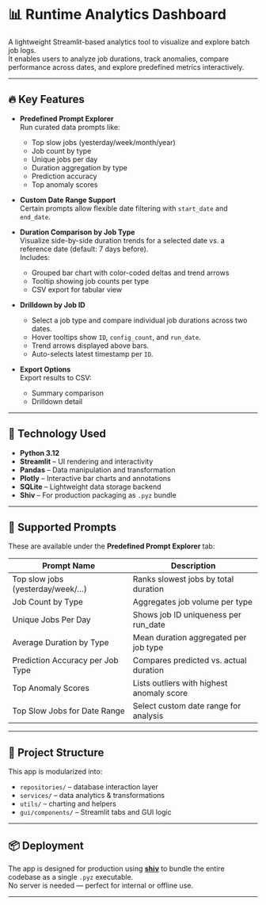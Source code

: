 # 📊 Runtime Analytics Dashboard

A lightweight Streamlit-based analytics tool to visualize and explore batch job logs.  
It enables users to analyze job durations, track anomalies, compare performance across dates, and explore predefined metrics interactively.

---

## 🔥 Key Features

- **Predefined Prompt Explorer**  
  Run curated data prompts like:
  - Top slow jobs (yesterday/week/month/year)
  - Job count by type
  - Unique jobs per day
  - Duration aggregation by type
  - Prediction accuracy
  - Top anomaly scores

- **Custom Date Range Support**  
  Certain prompts allow flexible date filtering with `start_date` and `end_date`.

- **Duration Comparison by Job Type**  
  Visualize side-by-side duration trends for a selected date vs. a reference date (default: 7 days before).  
  Includes:
  - Grouped bar chart with color-coded deltas and trend arrows
  - Tooltip showing job counts per type
  - CSV export for tabular view

- **Drilldown by Job ID**  
  - Select a job type and compare individual job durations across two dates.
  - Hover tooltips show `ID`, `config_count`, and `run_date`.
  - Trend arrows displayed above bars.
  - Auto-selects latest timestamp per `ID`.

- **Export Options**  
  Export results to CSV:
  - Summary comparison
  - Drilldown detail

---

## 🧰 Technology Used

- **Python 3.12**
- **Streamlit** – UI rendering and interactivity
- **Pandas** – Data manipulation and transformation
- **Plotly** – Interactive bar charts and annotations
- **SQLite** – Lightweight data storage backend
- **Shiv** – For production packaging as `.pyz` bundle

---

## 📌 Supported Prompts

These are available under the **Predefined Prompt Explorer** tab:

| Prompt Name                        | Description                              |
|-----------------------------------|------------------------------------------|
| Top slow jobs (yesterday/week/…)  | Ranks slowest jobs by total duration     |
| Job Count by Type                 | Aggregates job volume per type           |
| Unique Jobs Per Day               | Shows job ID uniqueness per run_date     |
| Average Duration by Type          | Mean duration aggregated per job type    |
| Prediction Accuracy per Job Type  | Compares predicted vs. actual duration   |
| Top Anomaly Scores                | Lists outliers with highest anomaly score|
| Top Slow Jobs for Date Range      | Select custom date range for analysis    |

---

## 📁 Project Structure

This app is modularized into:
- `repositories/` – database interaction layer
- `services/` – data analytics & transformations
- `utils/` – charting and helpers
- `gui/components/` – Streamlit tabs and GUI logic

---

## 📦 Deployment

The app is designed for production using [**shiv**](https://github.com/linkedin/shiv) to bundle the entire codebase as a single `.pyz` executable.  
No server is needed — perfect for internal or offline use.

---